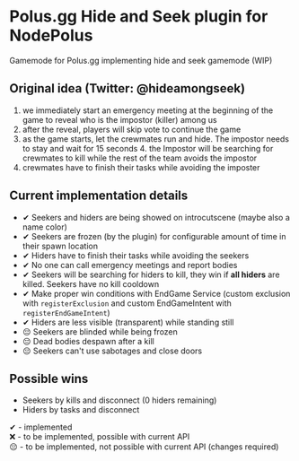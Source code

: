 # Polus.gg Hide and Seek plugin for NodePolus
Gamemode for Polus.gg implementing hide and seek gamemode (WIP)

## Original idea (Twitter: @hideamongseek)
1. we immediately start an emergency meeting at the beginning of the game to reveal who is the impostor (killer) among us 
2. after the reveal, players will skip vote to continue the game
3. as the game starts, let the crewmates run and hide. The impostor needs to stay and wait for 15 seconds 4. the Impostor will be searching for crewmates to kill while the rest of the team avoids the impostor 
5. crewmates have to finish their tasks while avoiding the imposter

## Current implementation details
- ✔ Seekers and hiders are being showed on introcutscene (maybe also a name color)
- ✔ Seekers are frozen (by the plugin) for configurable amount of time in their spawn location
- ✔ Hiders have to finish their tasks while avoiding the seekers
- ✔ No one can call emergency meetings and report bodies
- ✔ Seekers will be searching for hiders to kill, they win if **all hiders** are killed. Seekers have no kill cooldown
- ✔ Make proper win conditions with EndGame Service (custom exclusion with `registerExclusion` and custom EndGameIntent with `registerEndGameIntent`)
- ✔ Hiders are less visible (transparent) while standing still
- 😔 Seekers are blinded while being frozen
- 😔 Dead bodies despawn after a kill
- 😔 Seekers can't use sabotages and close doors

## Possible wins
- Seekers by kills and disconnect (0 hiders remaining)
- Hiders by tasks and disconnect

✔ - implemented <br />
❌ - to be implemented, possible with current API <br />
😔 - to be implemented, not possible with current API (changes required) <br />

